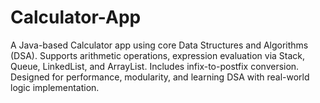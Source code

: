 # Calculator-App
A Java-based Calculator app using core Data Structures and Algorithms (DSA). Supports arithmetic operations, expression evaluation via Stack, Queue, LinkedList, and ArrayList. Includes infix-to-postfix conversion. Designed for performance, modularity, and learning DSA with real-world logic implementation.
